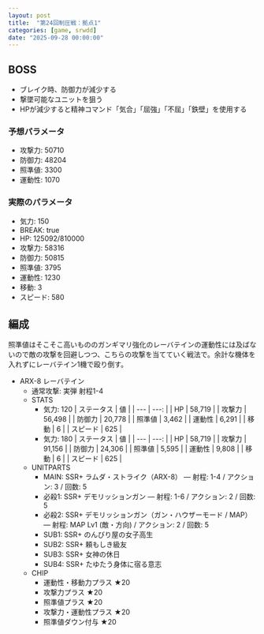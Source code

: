 ```yaml
---
layout: post
title:  "第24回制圧戦：拠点1"
categories: [game, srwdd]
date: "2025-09-28 00:00:00"
---
```


## BOSS

- ブレイク時、防御力が減少する
- 撃墜可能なユニットを狙う
- HPが減少すると精神コマンド「気合」「屈強」「不屈」「鉄壁」を使用する

### 予想パラメータ
- 攻撃力: 50710	
- 防御力: 48204	
- 照準値: 3300	
- 運動性: 1070

### 実際のパラメータ
- 気力: 150
- BREAK: true
- HP: 125092/810000
- 攻撃力: 58316
- 防御力: 50815
- 照準値: 3795
- 運動性: 1230
- 移動: 3
- スピード: 580

## 編成

照準値はそこそこ高いもののガンギマリ強化のレーバテインの運動性には及ばないので敵の攻撃を回避しつつ、こちらの攻撃を当てていく戦法で。余計な機体を入れずにレーバテイン1機で殴り倒す。

- ARX-8 レーバテイン
  - 通常攻撃: 実弾 射程1-4
  - STATS
    - 気力: 120
      | ステータス | 値 |
      | --- | ---: |
      | HP | 58,719 |
      | 攻撃力 | 56,498 |
      | 防御力 | 20,778 |
      | 照準値 | 3,462 |
      | 運動性 | 6,291 |
      | 移動 | 6 |
      | スピード | 625 |
    - 気力: 180
      | ステータス | 値 |
      | --- | ---: |
      | HP | 58,719 |
      | 攻撃力 | 91,156 |
      | 防御力 | 24,306 |
      | 照準値 | 5,595 |
      | 運動性 | 9,808 |
      | 移動 | 6 |
      | スピード | 625 |
  - UNITPARTS
    - MAIN: SSR+ ラムダ・ストライク（ARX-8） — 射程: 1-4 / アクション: 3 / 回数: 5
    - 必殺1: SSR+ デモリッションガン — 射程: 1-6 / アクション: 2 / 回数: 5
    - 必殺2: SSR+ デモリッションガン（ガン・ハウザーモード / MAP） — 射程: MAP Lv1 (敵・方向) / アクション: 2 / 回数: 5
    - SUB1: SSR+ のんびり屋の女子高生
    - SUB2: SSR+ 頼もしき級友
    - SUB3: SSR+ 女神の休日
    - SUB4: SSR+ たゆたう身体に宿る意志
  - CHIP
    - 運動性・移動力プラス ★20
    - 攻撃力プラス ★20
    - 照準値プラス ★20
    - 攻撃力・運動性プラス ★20
    - 照準値ダウン付与 ★20

